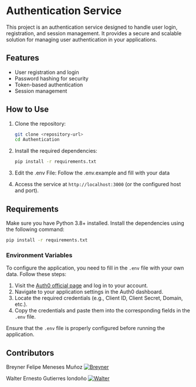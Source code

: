 # Authentication Service

This project is an authentication service designed to handle user login, registration, and session management. It provides a secure and scalable solution for managing user authentication in your applications.

## Features
- User registration and login
- Password hashing for security
- Token-based authentication
- Session management

## How to Use

1. Clone the repository:
    ```bash
    git clone <repository-url>
    cd Authentication
    ```

2. Install the required dependencies:
    ```bash
    pip install -r requirements.txt
    ```

3. Edit the .env File:
    Follow the .env.example and fill with your data

4. Access the service at `http://localhost:3000` (or the configured host and port).

## Requirements

Make sure you have Python 3.8+ installed. Install the dependencies using the following command:
```bash
pip install -r requirements.txt
```

### Environment Variables

To configure the application, you need to fill in the `.env` file with your own data. Follow these steps:

1. Visit the [Auth0 official page](https://auth0.com/) and log in to your account.
2. Navigate to your application settings in the Auth0 dashboard.
3. Locate the required credentials (e.g., Client ID, Client Secret, Domain, etc.).
4. Copy the credentials and paste them into the corresponding fields in the `.env` file.

Ensure that the `.env` file is properly configured before running the application. 


## Contributors
Breyner Felipe Meneses Muñoz
<a href="https://github.com/BreyMene/">
<img src="https://contrib.rocks/image?repo=BreyMene/BreyMene" alt="Breyner" />
</a>

Walter Ernesto Gutierres londoño
<a href="https://github.com/BreyMene/">
<img src="https://contrib.rocks/image?repo=Wgutierrezl/Wgutierrezl" alt="Walter" />
</a>

